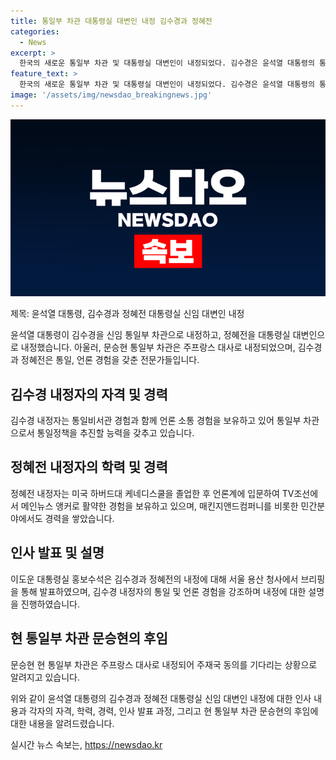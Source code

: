 ```yaml
---
title: 통일부 차관 대통령실 대변인 내정 김수경과 정혜전
categories:
  - News
excerpt: >
  한국의 새로운 통일부 차관 및 대통령실 대변인이 내정되었다. 김수경은 윤석열 대통령의 통일부 차관 후보로, 통일비서관 및 언론 소통 경험을 강점으로 소개되었다. 대통령실 대변인으로 내정된 정혜전은 미국 하버드대를 졸업한 후 언론 및 민간분야에서 경험을 쌓았다. 이에 따라 전문성과 다양한 경험을 갖춘 신임 인사로 주목받고 있다.
feature_text: >
  한국의 새로운 통일부 차관 및 대통령실 대변인이 내정되었다. 김수경은 윤석열 대통령의 통일부 차관 후보로, 통일비서관 및 언론 소통 경험을 강점으로 소개되었다. 대통령실 대변인으로 내정된 정혜전은 미국 하버드대를 졸업한 후 언론 및 민간분야에서 경험을 쌓았다. 이에 따라 전문성과 다양한 경험을 갖춘 신임 인사로 주목받고 있다.
image: '/assets/img/newsdao_breakingnews.jpg'
---
```


<p><img src="/assets/img/newsdao_breakingnews.jpg" alt="pcversion 속보" /></p>

<p>제목: 윤석열 대통령, 김수경과 정혜전 대통령실 신임 대변인 내정</p>

<p data-ke-size="size16">윤석열 대통령이 김수경을 신임 통일부 차관으로 내정하고, 정혜전을 대통령실 대변인으로 내정했습니다. 아울러, 문승현 통일부 차관은 주프랑스 대사로 내정되었으며, 김수경과 정혜전은 통일, 언론 경험을 갖춘 전문가들입니다.</p>

<h2 data-ke-size="size26">김수경 내정자의 자격 및 경력</h2>

<p>김수경 내정자는 통일비서관 경험과 함께 언론 소통 경험을 보유하고 있어 통일부 차관으로서 통일정책을 추진할 능력을 갖추고 있습니다.</p>

<h2 data-ke-size="size26">정혜전 내정자의 학력 및 경력</h2>

<p>정혜전 내정자는 미국 하버드대 케네디스쿨을 졸업한 후 언론계에 입문하여 TV조선에서 메인뉴스 앵커로 활약한 경험을 보유하고 있으며, 매킨지앤드컴퍼니를 비롯한 민간분야에서도 경력을 쌓았습니다.</p>

<h2 data-ke-size="size26">인사 발표 및 설명</h2>

<p>이도운 대통령실 홍보수석은 김수경과 정혜전의 내정에 대해 서울 용산 청사에서 브리핑을 통해 발표하였으며, 김수경 내정자의 통일 및 언론 경험을 강조하며 내정에 대한 설명을 진행하였습니다.</p>

<h2 data-ke-size="size26">현 통일부 차관 문승현의 후임</h2>

<p>문승현 현 통일부 차관은 주프랑스 대사로 내정되어 주재국 동의를 기다리는 상황으로 알려지고 있습니다.</p>

<p>위와 같이 윤석열 대통령의 김수경과 정혜전 대통령실 신임 대변인 내정에 대한 인사 내용과 각자의 자격, 학력, 경력, 인사 발표 과정, 그리고 현 통일부 차관 문승현의 후임에 대한 내용을 알려드렸습니다.</p>
실시간 뉴스 속보는, <a href="https://newsdao.kr" rel="dofollow">https://newsdao.kr</a>


